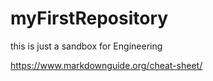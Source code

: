 # myFirstRepository
this is just a sandbox for Engineering


https://www.markdownguide.org/cheat-sheet/
